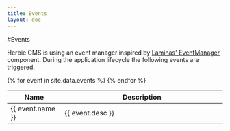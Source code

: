 ```yaml
---
title: Events
layout: doc
---
```


#Events

Herbie CMS is using an event manager inspired by [Laminas' EventManager](https://docs.laminas.dev/laminas-eventmanager) component.
During the application lifecycle the following events are triggered.

<table class="pure-table pure-table-horizontal" width="100%">
    <thead>
    <tr>
        <th width="25%">Name</th>
        <th width="75%">Description</th>
    </tr>
    </thead>
    {% for event in site.data.events %}
    <tr>
        <td>{{ event.name }}</td>
        <td>{{ event.desc }}</td>
    </tr>
    {% endfor %}
</table>
